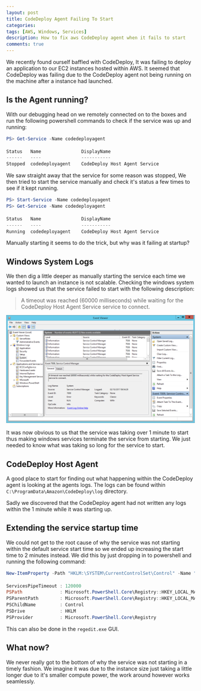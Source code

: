 ```yaml
---
layout: post
title: CodeDeploy Agent Failing To Start
categories:
tags: [AWS, Windows, Services]
description: How to fix aws CodeDeploy agent when it fails to start
comments: true
---
```


We recently found ourself baffled with CodeDeploy, It was failing to deploy an application to our EC2 instances hosted within AWS. It seemed that CodeDeploy was failing due to the CodeDeploy agent not being running on the machine after a instance had launched.

## Is the Agent running?

With our debugging head on we remotely connected on to the boxes and run the following powershell commands to check if the service was up and running:

```powershell
PS> Get-Service -Name codedeployagent

Status   Name               DisplayName
------   ----               -----------
Stopped  codedeployagent    CodeDeploy Host Agent Service
```

We saw straight away that the service for some reason was stopped, We then tried to start the service manually and check it's status a few times to see if it kept running.

```powershell
PS> Start-Service -Name codedeployagent
PS> Get-Service -Name codedeployagent

Status   Name               DisplayName
------   ----               -----------
Running  codedeployagent    CodeDeploy Host Agent Service
```

Manually starting it seems to do the trick, but why was it failing at startup?

## Windows System Logs

We then dig a little deeper as manually starting the service each time we wanted to launch an instance is not scalable. Checking the windows system logs showed us that the service failed to start with the following description:

>A timeout was reached (60000 milliseconds) while waiting for the CodeDeploy Host Agent Service service to connect.

![windows-event-viewer]

It was now obvious to us that the service was taking over 1 minute to start thus making windows services terminate the service from starting. We just needed to know what was taking so long for the service to start.

## CodeDeploy Host Agent

A good place to start for finding out what happening within the CodeDeploy agent is looking at the agents logs. The logs can be found within `C:\ProgramData\Amazon\CodeDeploy\log` directory.

Sadly we discovered that the CodeDeploy agent had not written any logs within the 1 minute while it was starting up.

## Extending the service startup time

We could not get to the root cause of why the service was not starting within the default service start time so we ended up increasing the start time to 2 minutes instead. We did this by just dropping in to powershell and running the following command:

```powershell
New-ItemProperty -Path "HKLM:\SYSTEM\CurrentControlSet\Control" -Name "ServicesPipeTimeout" -Value 120000 -PropertyType DWORD -Force

ServicesPipeTimeout : 120000
PSPath              : Microsoft.PowerShell.Core\Registry::HKEY_LOCAL_MACHINE\SYSTEM\CurrentControlSet\Control
PSParentPath        : Microsoft.PowerShell.Core\Registry::HKEY_LOCAL_MACHINE\SYSTEM\CurrentControlSet
PSChildName         : Control
PSDrive             : HKLM
PSProvider          : Microsoft.PowerShell.Core\Registry
```

This can also be done in the `regedit.exe` GUI.

## What now?

We never really got to the bottom of why the service was not starting in a timely fashion. We imagine it was due to the instance size just taking a little longer due to it's smaller compute power, the work around however works seamlessly.


[windows-event-viewer]: \assets\posts\2017-10-02-codedeploy-agent-failing-to-start\windows-event-viewer.png "Windows Event Viewer"